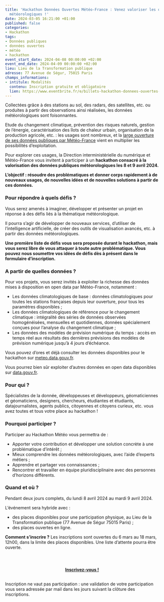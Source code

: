 ```yaml
---
title: 'Hackathon Données Ouvertes Météo-France : Venez valoriser les données publiques
  météorologiques !'
date: 2024-03-05 16:21:00 +01:00
published: false
categories:
- Hackathon
tags:
- Données publiques
- données ouvertes
- météo
- hackathon
event_start_date: 2024-04-08 00:00:00 +02:00
event_end_date: 2024-04-09 00:00:00 +02:00
lieu: Lieu de la Transformation publique
adresse: 77 Avenue de Ségur, 75015 Paris
champs_informations:
- intitule: Modalités
  contenu: Inscription gratuite et obligatoire
  lien: https://www.eventbrite.fr/e/billets-hackathon-donnees-ouvertes-meteo-france-836005554117
---
```


Collectées grâce à des stations au sol, des radars, des satellites, etc. ou produites à partir des observations ainsi réalisées, les données météorologiques sont foisonnantes.

Etude du changement climatique, prévention des risques naturels, gestion de l’énergie, caractérisation des îlots de chaleur urbain, organisation de la production agricole, etc. : les usages sont nombreux, et la [large ouverture de ses données publiques par Météo-France](https://meteofrance.fr/actualite/presse/au-1er-janvier-2024-donnees-publiques-en-acces-libre) vient en multiplier les possibilités d’exploitation.

Pour explorer ces usages, la Direction interministérielle du numérique et Météo-France vous invitent à participer à un **hackathon consacré à la valorisation des données publiques météorologiques les 8 et 9 avril 2024.**

**L’objectif : résoudre des problématiques et donner corps rapidement à de nouveaux usages, de nouvelles idées et de nouvelles solutions à partir de ces données.**

### Pour répondre à quels défis ?
Vous serez amenés à imaginer, développer et présenter un projet en réponse à des défis liés à la thématique météorologique.

Il pourra s’agir de développer de nouveaux services, d’utiliser de l’intelligence artificielle, de créer des outils de visualisation avancés, etc. à partir des données météorologiques.

**Une première liste de défis vous sera proposée durant le hackathon, mais vous serez libre de vous attaquer à toute autre problématique. Vous pouvez nous soumettre vos idées de défis dès à présent dans le formulaire d’inscription.**

### A partir de quelles données ?
Pour vos projets, vous serez invités à exploiter la richesse des données mises à disposition en open data par Météo-France, notamment :

* Les données climatologiques de base : données climatologiques pour toutes les stations françaises depuis leur ouverture, pour tous les paramètres disponibles ;
* Les données climatologiques de référence pour le changement climatique : intégralité des séries de données observées homogénéisées, mensuelles et quotidiennes, données spécialement conçues pour l’analyse du changement climatique ;
* Les données des modèles de prévision numérique du temps : accès en temps réel aux résultats des dernières prévisions des modèles de prévision numérique jusqu’à 4 jours d’échéance.

Vous pouvez d’ores et déjà consulter les données disponibles pour le hackathon sur [meteo.data.gouv.fr](https://meteo.data.gouv.fr/).

Vous pourrez bien sûr exploiter d’autres données en open data disponibles sur [data.gouv.fr](https://www.data.gouv.fr/fr/).

### Pour qui ?
Spécialistes de la donnée, développeuses et développeurs, géomaticiennes et géomaticiens, designers, chercheurs, étudiantes et étudiants, datajournalistes, agents publics, citoyennes et citoyens curieux, etc. vous avez toutes et tous votre place au hackathon !

### Pourquoi participer ?
Participer au Hackathon Météo vous permettra de :

* Apporter votre contribution et développer une solution concrète à une problématique d’intérêt ;
* Mieux comprendre les données météorologiques, avec l’aide d’experts métiers ;
* Apprendre et partager vos connaissances ;
* Rencontrer et travailler en équipe pluridisciplinaire avec des personnes d’horizons différents.

### Quand et où ?
Pendant deux jours complets, du lundi 8 avril 2024 au mardi 9 avril 2024.

L’événement sera hybride avec :

* des places disponibles pour une participation physique, au Lieu de la Transformation publique (77 Avenue de Ségur 75015 Paris) ;
* des places ouvertes en ligne.

**Comment s’inscrire ?**
Les inscriptions sont ouvertes du 6 mars au 18 mars, 12h00, dans la limite des places disponibles. Une liste d’attente pourra être ouverte.

<div align="center" style="margin-bottom: 30px; margin-top: 4em;"><a href="https://www.eventbrite.fr/e/billets-hackathon-donnees-ouvertes-meteo-france-836005554117" class="button" title="Inscrivez-vous ! - Lien externe"><b>Inscrivez-vous !</b></a></div>


Inscription ne vaut pas participation : une validation de votre participation vous sera adressée par mail dans les jours suivant la clôture des inscriptions.
